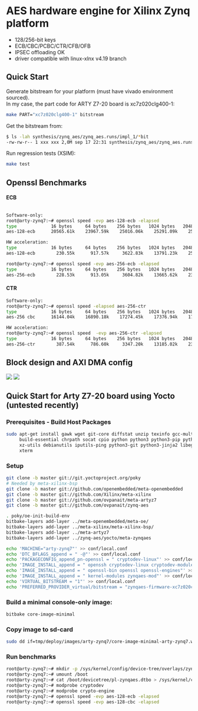 # AES hardware engine for Xilinx Zynq platform

- 128/256-bit keys
- ECB/CBC/PCBC/CTR/CFB/OFB
- IPSEC offloading OK
- driver compatible with linux-xlnx v4.19 branch

## Quick Start
Generate bitstream for your platform (must have vivado environment sourced).  
In my case, the part code for ARTY Z7-20 board is xc7z020clg400-1:  
```sh
make PART="xc7z020clg400-1" bitstream
```
Get the bitstream from:
```sh
$ ls -lah synthesis/zynq_aes/zynq_aes.runs/impl_1/*bit
-rw-rw-r-- 1 xxx xxx 2,0M sep 17 22:31 synthesis/zynq_aes/zynq_aes.runs/impl_1/zynq_aes_bd_wrapper.bit
```
Run regression tests (XSIM):
```sh
make test
```

## Openssl Benchmarks
#### ECB
```sh

Software-only:
root@arty-zynq7:~# openssl speed -evp aes-128-ecb -elapsed
type             16 bytes     64 bytes    256 bytes   1024 bytes   2048 bytes   4096 bytes   8192 bytes  16384 bytes  32768 bytes  65536 bytes
aes-128-ecb      20565.61k    23967.59k    25016.06k    25291.09k    25331.03k    25340.59k    25329.66k    25285.97k    24958.29k    24226.47k

HW acceleration:
type             16 bytes     64 bytes    256 bytes   1024 bytes   2048 bytes   4096 bytes   8192 bytes  16384 bytes  32768 bytes  65536 bytes  
aes-128-ecb        230.55k      917.57k     3622.83k    13791.23k    25606.14k    39537.32k    54231.04k    67174.40k    76425.90k    81679.70k

root@arty-zynq7:~# openssl speed -evp aes-256-ecb -elapsed
type             16 bytes     64 bytes    256 bytes   1024 bytes   2048 bytes   4096 bytes   8192 bytes  16384 bytes  32768 bytes  65536 bytes  
aes-256-ecb        228.53k      913.05k     3604.82k    13665.62k    23773.87k    36563.63k    49206.61k    60129.28k    67130.71k    71477.93k
```

#### CTR
```sh
Software-only:
root@arty-zynq7:~# openssl speed -elapsed aes-256-ctr            
type             16 bytes     64 bytes    256 bytes   1024 bytes   2048 bytes   4096 bytes   8192 bytes  16384 bytes  32768 bytes  65536 bytes
aes-256 cbc      16144.04k    16890.18k    17274.45k    17376.94k    17436.67k    17417.56k    17479.00k    17569.11k    17651.03k    17629.18k

HW acceleration:
root@arty-zynq7:~# openssl speed  -evp aes-256-ctr -elapsed
type             16 bytes     64 bytes    256 bytes   1024 bytes   2048 bytes   4096 bytes   8192 bytes  16384 bytes  32768 bytes  65536 bytes
aes-256-ctr        387.54k      786.60k     3347.20k    13185.02k    23277.57k    36147.20k    49083.73k    59452.07k    67010.56k    71412.39k
```

## Block design and AXI DMA config

![](https://github.com/ovpanait/zynq-aes/blob/master/block_design.png)
![](https://github.com/ovpanait/zynq-aes/blob/master/axi_dma.png)

## Quick Start for Arty Z7-20 board using Yocto (untested recently)

### Prerequisites - Build Host Packages
```sh
sudo apt-get install gawk wget git-core diffstat unzip texinfo gcc-multilib \
     build-essential chrpath socat cpio python python3 python3-pip python3-pexpect \
     xz-utils debianutils iputils-ping python3-git python3-jinja2 libegl1-mesa libsdl1.2-dev \
     xterm
```

### Setup
```sh
git clone -b master git://git.yoctoproject.org/poky
# Needed by meta-xilinx-bsp
git clone -b master git://github.com/openembedded/meta-openembedded
git clone -b master git://github.com/Xilinx/meta-xilinx
git clone -b master git://github.com/ovpanait/meta-artyz7
git clone -b master git://github.com/ovpanait/zynq-aes

. poky/oe-init-build-env
bitbake-layers add-layer ../meta-openembedded/meta-oe/
bitbake-layers add-layer ../meta-xilinx/meta-xilinx-bsp/
bitbake-layers add-layer ../meta-artyz7
bitbake-layers add-layer ../zynq-aes/yocto/meta-zynqaes

echo 'MACHINE="arty-zynq7"' >> conf/local.conf
echo 'DTC_BFLAGS_append = " -@"' >> conf/local.conf
echo 'PACKAGECONFIG_append_pn-openssl = " cryptodev-linux"' >> conf/local.conf
echo 'IMAGE_INSTALL_append = " openssh cryptodev-linux cryptodev-module cryptodev-tests"' >> conf/local.conf
echo 'IMAGE_INSTALL_append = " openssl-bin openssl openssl-engines"' >> conf/local.conf
echo 'IMAGE_INSTALL_append = " kernel-modules zynqaes-mod"' >> conf/local.conf
echo 'VIRTUAL_BITSTREAM = "1"' >> conf/local.conf
echo 'PREFERRED_PROVIDER_virtual/bitstream = "zynqaes-firmware-xc7z020clg400-1"' >> conf/local.conf
```

### Build a minimal console-only image:
```sh
bitbake core-image-minimal
```

### Copy image to sd-card
```sh
sudo dd if=tmp/deploy/images/arty-zynq7/core-image-minimal-arty-zynq7.wic of=/dev/mmcblkX bs=4M iflag=fullblock oflag=direct conv=fsync status=progress
```
### Run benchmarks
```sh
root@arty-zynq7:~# mkdir -p /sys/kernel/config/device-tree/overlays/zynqaes
root@arty-zynq7:~# umount /boot
root@arty-zynq7:~# cat /boot/devicetree/pl-zynqaes.dtbo > /sys/kernel/config/device-tree/overlays/zynqaes/dtbo
root@arty-zynq7:~# modprobe cryptodev
root@arty-zynq7:~# modprobe crypto-engine
root@arty-zynq7:~# openssl speed -evp aes-128-ecb -elapsed
root@arty-zynq7:~# openssl speed -evp aes-128-cbc -elapsed
```
